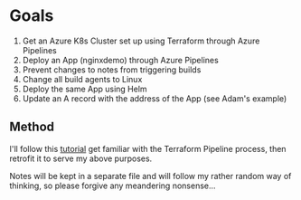 # Goals

1. Get an Azure K8s Cluster set up using Terraform through Azure Pipelines
1. Deploy an App (nginxdemo) through Azure Pipelines
1. Prevent changes to notes from triggering builds
1. Change all build agents to Linux
1. Deploy the same App using Helm
1. Update an A record with the address of the App (see Adam's example)

## Method

I'll follow this [tutorial](https://www.azuredevopslabs.com/labs/vstsextend/terraform/)
get familiar with the Terraform Pipeline process, then retrofit it to serve my above purposes.

Notes will be kept in a separate file and will follow my rather random way of thinking, so
please forgive any meandering nonsense...
